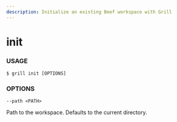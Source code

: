 ```yaml
---
description: Initialize an existing Beef workspace with Grill
---
```


# init

### USAGE

```
$ grill init [OPTIONS]
```

### OPTIONS

`--path <PATH>`

Path to the workspace. Defaults to the current directory.

